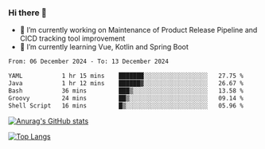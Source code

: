 ### Hi there 👋

- 🔭 I’m currently working on Maintenance of Product Release Pipeline and CICD tracking tool improvement
- 🌱 I’m currently learning Vue, Kotlin and Spring Boot

<!--START_SECTION:waka-->

```txt
From: 06 December 2024 - To: 13 December 2024

YAML           1 hr 15 mins    ███████░░░░░░░░░░░░░░░░░░   27.75 %
Java           1 hr 12 mins    ██████▓░░░░░░░░░░░░░░░░░░   26.67 %
Bash           36 mins         ███▒░░░░░░░░░░░░░░░░░░░░░   13.58 %
Groovy         24 mins         ██▒░░░░░░░░░░░░░░░░░░░░░░   09.14 %
Shell Script   16 mins         █▒░░░░░░░░░░░░░░░░░░░░░░░   05.96 %
```

<!--END_SECTION:waka-->

[![Anurag's GitHub stats](https://github-readme-stats.vercel.app/api?username=yunhao981&show_icons=true&theme=solarized-dark)](https://github.com/anuraghazra/github-readme-stats)

[![Top Langs](https://github-readme-stats.vercel.app/api/top-langs/?username=yunhao981&theme=solarized-dark&layout=compact)](https://github.com/anuraghazra/github-readme-stats)

<!--
**yunhao981/yunhao981** is a ✨ _special_ ✨ repository because its `README.md` (this file) appears on your GitHub profile.

Here are some ideas to get you started:

- 🔭 I’m currently working on Maintenance of Release Pipeline and CICD tracking tool improvement
- 🌱 I’m currently learning Vue, Kotlin and Spring Boot
- 👯 I’m looking to collaborate on ...
- 🤔 I’m looking for help with ...
- 💬 Ask me about ...
- 📫 How to reach me: ...
- 😄 Pronouns: ...
- ⚡ Fun fact: ...
-->


